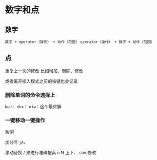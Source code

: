 # 数字和点
## 数字
`数字 + operator（操作） + 动作（范围）`
`operator（操作） + 数字 + 动作（范围）`




## 点
重复上一次的修改
比如增加、删除、修改

或者离开插入模式之前的按键也会记录


### 删除单词的命令选择上
`bde`：
`dbx`：
`diw`：这个最优解


### 一键移动一键操作
案例

加分号
`jA;`

移动替换
/   来进行准确搜索  n   N 上下、
ciw   修改

